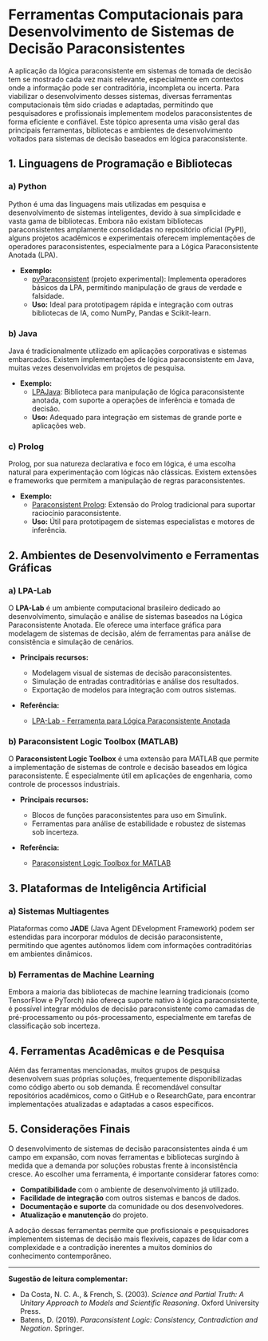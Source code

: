 
# Ferramentas Computacionais para Desenvolvimento de Sistemas de Decisão Paraconsistentes

A aplicação da lógica paraconsistente em sistemas de tomada de decisão tem se mostrado cada vez mais relevante, especialmente em contextos onde a informação pode ser contraditória, incompleta ou incerta. Para viabilizar o desenvolvimento desses sistemas, diversas ferramentas computacionais têm sido criadas e adaptadas, permitindo que pesquisadores e profissionais implementem modelos paraconsistentes de forma eficiente e confiável. Este tópico apresenta uma visão geral das principais ferramentas, bibliotecas e ambientes de desenvolvimento voltados para sistemas de decisão baseados em lógica paraconsistente.

## 1. Linguagens de Programação e Bibliotecas

### a) Python

Python é uma das linguagens mais utilizadas em pesquisa e desenvolvimento de sistemas inteligentes, devido à sua simplicidade e vasta gama de bibliotecas. Embora não existam bibliotecas paraconsistentes amplamente consolidadas no repositório oficial (PyPI), alguns projetos acadêmicos e experimentais oferecem implementações de operadores paraconsistentes, especialmente para a Lógica Paraconsistente Anotada (LPA).

- **Exemplo:**  
  - [pyParaconsistent](https://github.com/rodrigobarbosa/pyParaconsistent) (projeto experimental): Implementa operadores básicos da LPA, permitindo manipulação de graus de verdade e falsidade.
  - **Uso:** Ideal para prototipagem rápida e integração com outras bibliotecas de IA, como NumPy, Pandas e Scikit-learn.

### b) Java

Java é tradicionalmente utilizado em aplicações corporativas e sistemas embarcados. Existem implementações de lógica paraconsistente em Java, muitas vezes desenvolvidas em projetos de pesquisa.

- **Exemplo:**  
  - [LPAJava](https://github.com/ParaconsistentLogic/LPAJava): Biblioteca para manipulação de lógica paraconsistente anotada, com suporte a operações de inferência e tomada de decisão.
  - **Uso:** Adequado para integração em sistemas de grande porte e aplicações web.

### c) Prolog

Prolog, por sua natureza declarativa e foco em lógica, é uma escolha natural para experimentação com lógicas não clássicas. Existem extensões e frameworks que permitem a manipulação de regras paraconsistentes.

- **Exemplo:**  
  - [Paraconsistent Prolog](https://www.researchgate.net/publication/220722964_Paraconsistent_Prolog): Extensão do Prolog tradicional para suportar raciocínio paraconsistente.
  - **Uso:** Útil para prototipagem de sistemas especialistas e motores de inferência.

## 2. Ambientes de Desenvolvimento e Ferramentas Gráficas

### a) LPA-Lab

O **LPA-Lab** é um ambiente computacional brasileiro dedicado ao desenvolvimento, simulação e análise de sistemas baseados na Lógica Paraconsistente Anotada. Ele oferece uma interface gráfica para modelagem de sistemas de decisão, além de ferramentas para análise de consistência e simulação de cenários.

- **Principais recursos:**
  - Modelagem visual de sistemas de decisão paraconsistentes.
  - Simulação de entradas contraditórias e análise dos resultados.
  - Exportação de modelos para integração com outros sistemas.

- **Referência:**  
  - [LPA-Lab - Ferramenta para Lógica Paraconsistente Anotada](https://www.lpamat.com.br/lpalab/)

### b) Paraconsistent Logic Toolbox (MATLAB)

O **Paraconsistent Logic Toolbox** é uma extensão para MATLAB que permite a implementação de sistemas de controle e decisão baseados em lógica paraconsistente. É especialmente útil em aplicações de engenharia, como controle de processos industriais.

- **Principais recursos:**
  - Blocos de funções paraconsistentes para uso em Simulink.
  - Ferramentas para análise de estabilidade e robustez de sistemas sob incerteza.

- **Referência:**  
  - [Paraconsistent Logic Toolbox for MATLAB](https://www.mathworks.com/matlabcentral/fileexchange/)

## 3. Plataformas de Inteligência Artificial

### a) Sistemas Multiagentes

Plataformas como **JADE** (Java Agent DEvelopment Framework) podem ser estendidas para incorporar módulos de decisão paraconsistente, permitindo que agentes autônomos lidem com informações contraditórias em ambientes dinâmicos.

### b) Ferramentas de Machine Learning

Embora a maioria das bibliotecas de machine learning tradicionais (como TensorFlow e PyTorch) não ofereça suporte nativo à lógica paraconsistente, é possível integrar módulos de decisão paraconsistente como camadas de pré-processamento ou pós-processamento, especialmente em tarefas de classificação sob incerteza.

## 4. Ferramentas Acadêmicas e de Pesquisa

Além das ferramentas mencionadas, muitos grupos de pesquisa desenvolvem suas próprias soluções, frequentemente disponibilizadas como código aberto ou sob demanda. É recomendável consultar repositórios acadêmicos, como o GitHub e o ResearchGate, para encontrar implementações atualizadas e adaptadas a casos específicos.

## 5. Considerações Finais

O desenvolvimento de sistemas de decisão paraconsistentes ainda é um campo em expansão, com novas ferramentas e bibliotecas surgindo à medida que a demanda por soluções robustas frente à inconsistência cresce. Ao escolher uma ferramenta, é importante considerar fatores como:

- **Compatibilidade** com o ambiente de desenvolvimento já utilizado.
- **Facilidade de integração** com outros sistemas e bancos de dados.
- **Documentação e suporte** da comunidade ou dos desenvolvedores.
- **Atualização e manutenção** do projeto.

A adoção dessas ferramentas permite que profissionais e pesquisadores implementem sistemas de decisão mais flexíveis, capazes de lidar com a complexidade e a contradição inerentes a muitos domínios do conhecimento contemporâneo.

---

**Sugestão de leitura complementar:**
- Da Costa, N. C. A., & French, S. (2003). *Science and Partial Truth: A Unitary Approach to Models and Scientific Reasoning*. Oxford University Press.
- Batens, D. (2019). *Paraconsistent Logic: Consistency, Contradiction and Negation*. Springer.

```
